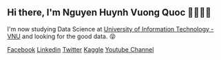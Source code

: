 ## Hi there, I'm Nguyen Huynh Vuong Quoc 👋🏼💪🏼

I'm now studying Data Science at <a href="https://en.uit.edu.vn/" target="_blank">University of Information Technology - VNU</a> and looking for the good data. 😝

<!-- <p align="center"> -->
<!-- <a href= "https://www.facebook.com/43quocnguyen" target="_blank"><img src="https://img.icons8.com/windows/32/000000/facebook.png"/></a> -->
<!-- <a href= "https://www.linkedin.com/in/nhvuongquoc0403/" target="_blank"><img src="https://img.icons8.com/material-outlined/30/000000/linkedin.png"/></a> -->
<!-- <a href= "https://twitter.com/nhvuongquoc0403" target="_blank"><img src="https://img.icons8.com/material-outlined/30/000000/twitter.png"/></a> -->
<!-- <a href= "https://www.kaggle.com/nhvuongquoc0403" target="_blank"><img src="https://img.icons8.com/material-outlined/30/000000/kaggle.png"/></a> -->
<!-- <a href= "https://www.youtube.com/channel/UCIqWO9LadIMAj64ScRjvUkw" target="_blank"><img src="https://img.icons8.com/material-outlined/30/000000/youtube.png"/></a> -->
<!-- </p> -->

[Facebook](https://www.facebook.com/43quocnguyen)
[Linkedin](https://www.linkedin.com/in/nhvuongquoc0403)
[Twitter](https://twitter.com/nhvuongquoc0403)
[Kaggle](https://www.kaggle.com/nhvuongquoc0403)
[Youtube Channel](https://www.youtube.com/channel/UCIqWO9LadIMAj64ScRjvUkw)
